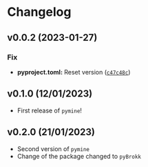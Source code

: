 # Changelog

<!--next-version-placeholder-->

## v0.0.2 (2023-01-27)
### Fix
* **pyproject.toml:** Reset version ([`c47c48c`](https://github.com/UBC-MDS/pyBrokk/commit/c47c48cb9264da957ec1dd52d09c662357b41e98))

## v0.1.0 (12/01/2023)

- First release of `pymine`!

## v0.2.0 (21/01/2023)

- Second version of `pymine`
- Change of the package changed to `pyBrokk`